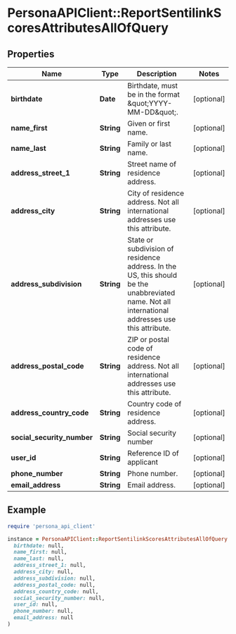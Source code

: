 # PersonaAPIClient::ReportSentilinkScoresAttributesAllOfQuery

## Properties

| Name | Type | Description | Notes |
| ---- | ---- | ----------- | ----- |
| **birthdate** | **Date** | Birthdate, must be in the format \&quot;YYYY-MM-DD\&quot;. | [optional] |
| **name_first** | **String** | Given or first name. | [optional] |
| **name_last** | **String** | Family or last name. | [optional] |
| **address_street_1** | **String** | Street name of residence address. | [optional] |
| **address_city** | **String** | City of residence address. Not all international addresses use this attribute. | [optional] |
| **address_subdivision** | **String** | State or subdivision of residence address. In the US, this should be the unabbreviated name. Not all international addresses use this attribute. | [optional] |
| **address_postal_code** | **String** | ZIP or postal code of residence address. Not all international addresses use this attribute. | [optional] |
| **address_country_code** | **String** | Country code of residence address. | [optional] |
| **social_security_number** | **String** | Social security number | [optional] |
| **user_id** | **String** | Reference ID of applicant | [optional] |
| **phone_number** | **String** | Phone number. | [optional] |
| **email_address** | **String** | Email address. | [optional] |

## Example

```ruby
require 'persona_api_client'

instance = PersonaAPIClient::ReportSentilinkScoresAttributesAllOfQuery.new(
  birthdate: null,
  name_first: null,
  name_last: null,
  address_street_1: null,
  address_city: null,
  address_subdivision: null,
  address_postal_code: null,
  address_country_code: null,
  social_security_number: null,
  user_id: null,
  phone_number: null,
  email_address: null
)
```

